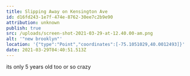```yaml
---
title: Slipping Away on Kensington Ave
id: d16fd243-1e7f-474e-8762-30ee7c2b9e90
attribution: unknown
publish: true
src: /uploads/screen-shot-2021-03-29-at-12.40.00-am.png
alt: '"new brooklyn"'
location: '{"type":"Point","coordinates":[-75.1051029,40.0012493]}'
date: 2021-03-29T04:40:51.513Z
---
```

its only 5 years old too or so crazy
